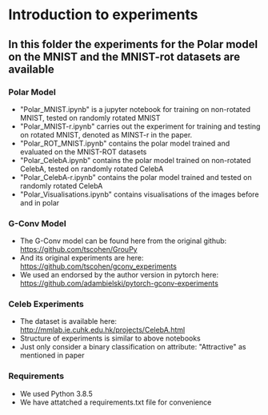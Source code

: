 # Introduction to experiments

## In this folder the experiments for the Polar model on the MNIST and the MNIST-rot datasets are available

### Polar Model
- "Polar_MNIST.ipynb" is a jupyter notebook for training on non-rotated MNIST, tested on
   randomly rotated MNIST
- "Polar_MNIST-r.ipynb" carries out the experiment for training and testing on rotated MNIST, denoted as MINST-r in the paper.
- "Polar_ROT_MNIST.ipynb" contains the polar model trained and evaluated on the MNIST-ROT datasets
- "Polar_CelebA.ipynb" contains the polar model trained on non-rotated CelebA, tested on randomly rotated CelebA
- "Polar_CelebA-r.ipynb" contains the polar model trained and tested on randomly rotated CelebA
- "Polar_Visualisations.ipynb" contains visualisations of the images before and in polar

### G-Conv Model
- The G-Conv model can be found here from the original github: https://github.com/tscohen/GrouPy
- And its original experiments are here: https://github.com/tscohen/gconv_experiments
- We used an endorsed by the author version in pytorch here: https://github.com/adambielski/pytorch-gconv-experiments

### Celeb Experiments
- The dataset is available here: http://mmlab.ie.cuhk.edu.hk/projects/CelebA.html
- Structure of experiments is similar to above notebooks
- Just only consider a binary classification on attribute: "Attractive" as mentioned in paper

### Requirements
- We used Python 3.8.5
- We have attatched a requirements.txt file for convenience

